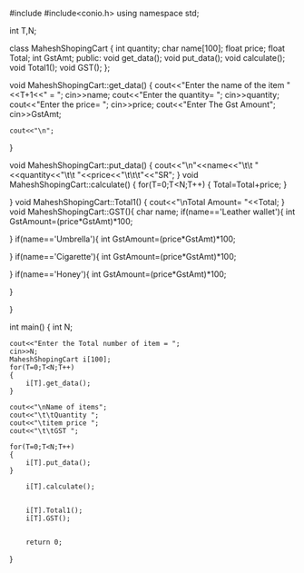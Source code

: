 #include<iostream>
#include<conio.h>
using namespace std;

int T,N;

class MaheshShopingCart
{
    int quantity;
    char name[100];
    float price;
    float Total;
    int GstAmt;
    public:
    void get_data();
    void put_data();
    void calculate();
    void Total1();
    void GST();
};



void MaheshShopingCart::get_data()
{
    cout<<"Enter the name of the item "<<T+1<<" = ";
    cin>>name;
    cout<<"Enter the quantity= ";
    cin>>quantity;
    cout<<"Enter the price= ";
    cin>>price;
    cout<<"Enter The Gst Amount";
    cin>>GstAmt;

    cout<<"\n";

}

void MaheshShopingCart::put_data()
{
    cout<<"\n"<<name<<"\t\t   "<<quantity<<"\t\t   "<<price<<"\t\t\t"<<"SR";
}
void MaheshShopingCart::calculate()
{
    for(T=0;T<N;T++)
    {
        Total=Total+price;
    }

}
void MaheshShopingCart::Total1()
{
    cout<<"\nTotal Amount= "<<Total;
}
void MaheshShopingCart::GST(){
    char name;
if(name=='Leather wallet'){
    int GstAmount=(price*GstAmt)*100;

}
if(name=='Umbrella'){
    int GstAmount=(price*GstAmt)*100;

}
if(name=='Cigarette'){
    int GstAmount=(price*GstAmt)*100;

}
if(name=='Honey'){
    int GstAmount=(price*GstAmt)*100;

}

}


int  main()
{
    int N;

    cout<<"Enter the Total number of item = ";
    cin>>N;
    MaheshShopingCart i[100];
    for(T=0;T<N;T++)
    {
        i[T].get_data();
    }

    cout<<"\nName of items";
    cout<<"\t\tQuantity ";
    cout<<"\titem price ";
    cout<<"\t\tGST ";

    for(T=0;T<N;T++)
    {
        i[T].put_data();
    }

        i[T].calculate();


        i[T].Total1();
        i[T].GST();


        return 0;

}
